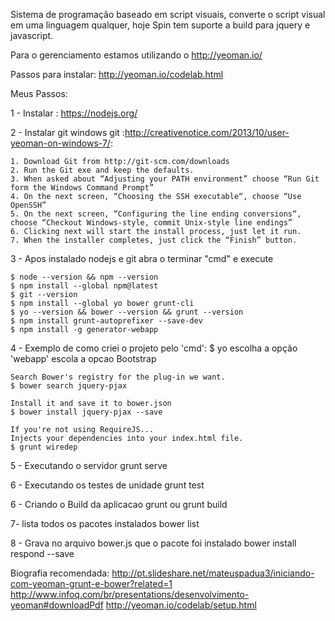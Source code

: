 Sistema de programação baseado em script visuais, converte o script visual em uma linguagem qualquer, hoje Spin tem suporte a build para jquery e javascript.

Para o gerenciamento estamos utilizando o http://yeoman.io/

Passos para instalar:
http://yeoman.io/codelab.html

Meus Passos:

1 - Instalar : https://nodejs.org/

2 - Instalar git windows git :http://creativenotice.com/2013/10/user-yeoman-on-windows-7/:

	1. Download Git from http://git-scm.com/downloads
	2. Run the Git exe and keep the defaults.
	3. When asked about “Adjusting your PATH environment” choose “Run Git form the Windows Command Prompt”
	4. On the next screen, “Choosing the SSH executable“, choose “Use OpenSSH”
	5. On the next screen, “Configuring the line ending conversions“, choose “Checkout Windows-style, commit Unix-style line endings”
	6. Clicking next will start the install process, just let it run.
	7. When the installer completes, just click the “Finish” button. 

3 - Apos instalado nodejs e git abra o terminar "cmd" e execute
	
	$ node --version && npm --version 
	$ npm install --global npm@latest
	$ git --version
	$ npm install --global yo bower grunt-cli
	$ yo --version && bower --version && grunt --version
	$ npm install grunt-autoprefixer --save-dev
	$ npm install -g generator-webapp

4 - Exemplo de como criei o projeto pelo 'cmd':
	$ yo
	escolha a opção 'webapp'
	escola a opcao Bootstrap

	Search Bower's registry for the plug-in we want.
	$ bower search jquery-pjax

	Install it and save it to bower.json
	$ bower install jquery-pjax --save

	If you're not using RequireJS...
	Injects your dependencies into your index.html file.
	$ grunt wiredep
	
5 - Executando o servidor
	grunt serve

6 - Executando os testes de unidade
	grunt test

6 - Criando o Build da aplicacao
	grunt  ou grunt build

7- lista todos os pacotes instalados
	bower list

8 - Grava no arquivo bower.js que o pacote foi instalado
	bower install respond --save


Biografia recomendada:
http://pt.slideshare.net/mateuspadua3/iniciando-com-yeoman-grunt-e-bower?related=1
http://www.infoq.com/br/presentations/desenvolvimento-yeoman#downloadPdf
http://yeoman.io/codelab/setup.html